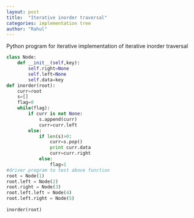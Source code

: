 ```yaml
---
layout: post
title:  "Iterative inorder traversal"
categories: implementation tree
author: "Rahul"
---
```


Python program for iterative implementation of iterative inorder traversal

```python
class Node:
	def __init__(self,key):
		self.right=None
		self.left=None
		self.data=key
def inorder(root):
	curr=root
	s=[]
	flag=0
	while(flag):
		if curr is not None:
			s.append(curr)
			curr=curr.left
		else:
			if len(s)>0:
				curr=s.pop()
				print curr.data
				curr=curr.right
			else:
				flag=1
#driver program to test above function
root = Node(1)
root.left = Node(2)
root.right = Node(3)
root.left.left = Node(4)
root.left.right = Node(5)
 
inorder(root)

```
